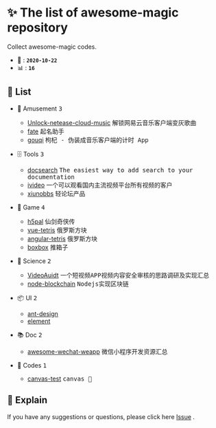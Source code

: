 # ✨ The list of awesome-magic repository

Collect awesome-magic codes.

- 📆 : **`2020-10-22`**
- 📊 : **`16`**

## 📜 List

- 🎉 Amusement <kbd>3</kbd>
  - [Unlock-netease-cloud-music](https://github.com/awesome-magic/Unlock-netease-cloud-music) <kbd>解锁网易云音乐客户端变灰歌曲</kbd>
  - [fate](https://github.com/awesome-magic/fate) <kbd>起名助手</kbd>
  - [gouqi](https://github.com/awesome-magic/gouqi) <kbd>枸杞 - 伪装成音乐客户端的计时 App</kbd>

- 🗄 Tools <kbd>3</kbd>
  - [docsearch](https://github.com/awesome-magic/docsearch) <kbd>The easiest way to add search to your documentation</kbd>
  - [ivideo](https://github.com/awesome-magic/ivideo) <kbd>一个可以观看国内主流视频平台所有视频的客户</kbd>
  - [xiunobbs](https://github.com/awesome-magic/xiunobbs4.0) <kbd>轻论坛产品</kbd>

- 🗿 Game <kbd>4</kbd>
  - [h5pal](https://github.com/awesome-magic/h5pal) <kbd>仙剑奇侠传</kbd>
  - [vue-tetris](https://github.com/awesome-magic/vue-tetris) <kbd>俄罗斯方块</kbd>
  - [angular-tetris](https://github.com/awesome-magic/angular-tetris) <kbd>俄罗斯方块</kbd>
  - [boxbox](https://github.com/awesome-magic/boxbox) <kbd>推箱子</kbd>

- 💠 Science <kbd>2</kbd>
  - [VideoAuidt](https://github.com/awesome-magic/VideoAuidt) <kbd>一个短视频APP视频内容安全审核的思路调研及实现汇总</kbd>
  - [node-blockchain](https://github.com/awesome-magic/node-blockchain) <kbd>Nodejs实现区块链</kbd>

- 📦 UI <kbd>2</kbd>
  - [ant-design](https://github.com/awesome-magic/ant-design)
  - [element](https://github.com/awesome-magic/element) 

- 📚 Doc <kbd>2</kbd>
  - [awesome-wechat-weapp](https://github.com/awesome-magic/awesome-wechat-weapp) <kbd>微信小程序开发资源汇总</kbd>

- 💾 Codes <kbd>1</kbd>
  - [canvas-test](https://github.com/awesome-magic/canvas-test) <kbd>canvas 🌰</kbd>

## 💭 Explain

If you have any suggestions or questions, please click here [Issue](https://github.com/awesome-magic/list/issues) .
